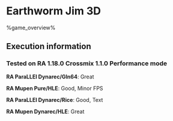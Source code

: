 # Earthworm Jim 3D 

%game_overview%

## Execution information

### Tested on RA 1.18.0 Crossmix 1.1.0 Performance mode

**RA ParaLLEl Dynarec/Gln64**: Great

**RA Mupen Pure/HLE**: Good, Minor FPS

**RA ParaLLEl Dynarec/Rice**: Good, Text

**RA Mupen Dynarec/HLE**: Great